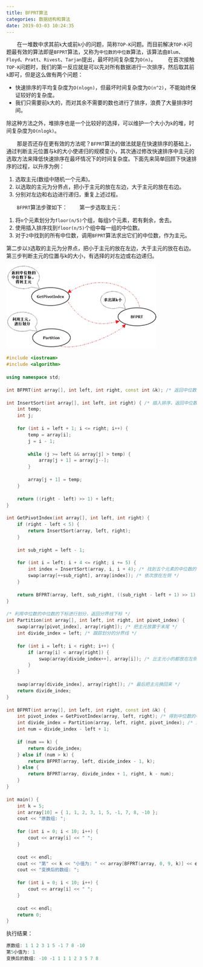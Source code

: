 ```yaml
---
title: BFPRT算法
categories: 数据结构和算法
date: 2019-03-03 10:24:35
---
```

&emsp;&emsp;在一堆数中求其前`k`大或前`k`小的问题，简称`TOP-K`问题。而目前解决`TOP-K`问题最有效的算法即是`BFPRT`算法，又称为`中位数的中位数`算法，该算法由`Blum`、`Floyd`、`Pratt`、`Rivest`、`Tarjan`提出，最坏时间复杂度为`O(n)`。<!--more-->
&emsp;&emsp;在首次接触`TOP-K`问题时，我们的第一反应就是可以先对所有数据进行一次排序，然后取其前`k`即可，但是这么做有两个问题：

- 快速排序的平均复杂度为`O(nlogn)`，但最坏时间复杂度为`O(n^2)`，不能始终保证较好的复杂度。
- 我们只需要前`k`大的，而对其余不需要的数也进行了排序，浪费了大量排序时间。

除这种方法之外，堆排序也是一个比较好的选择，可以维护一个大小为`k`的堆，时间复杂度为`O(nlogk)`。

&emsp;&emsp;那是否还存在更有效的方法呢？`BFPRT`算法的做法就是在快速排序的基础上，通过判断主元位置与k的大小使递归的规模变小，其次通过修改快速排序中主元的选取方法来降低快速排序在最坏情况下的时间复杂度。下面先来简单回顾下快速排序的过程，以升序为例：

1. 选取主元(数组中随机一个元素)。
2. 以选取的主元为分界点，把小于主元的放在左边，大于主元的放在右边。
3. 分别对左边和右边进行递归，重复上述过程。

&emsp;&emsp;`BFPRT`算法步骤如下：
&emsp;&emsp;第一步选取主元：

1. 将`n`个元素划分为`floor(n/5)`个组，每组`5`个元素，若有剩余，舍去。
2. 使用插入排序找到`floor(n/5)`个组中每一组的中位数。
3. 对于`2`中找到的所有中位数，调用`BFPRT`算法求出它们的中位数，作为主元。

第二步以`3`选取的主元为分界点，把小于主元的放在左边，大于主元的放在右边。第三步判断主元的位置与k的大小，有选择的对左边或右边递归。

<img src="./BFPRT算法/1.png" height="220" width="398">

``` cpp
#include <iostream>
#include <algorithm>

using namespace std;

int BFPRT(int array[], int left, int right, const int &k); /* 返回中位数的中位数下标 */

int InsertSort(int array[], int left, int right) { /* 插入排序，返回中位数下标 */
    int temp;
    int j;

    for (int i = left + 1; i <= right; i++) {
        temp = array[i];
        j = i - 1;

        while (j >= left && array[j] > temp) {
            array[j + 1] = array[j--];
        }

        array[j + 1] = temp;
    }

    return ((right - left) >> 1) + left;
}

int GetPivotIndex(int array[], int left, int right) {
    if (right - left < 5) {
        return InsertSort(array, left, right);
    }

    int sub_right = left - 1;

    for (int i = left; i + 4 <= right; i += 5) {
        int index = InsertSort(array, i, i + 4); /* 找到五个元素的中位数的下标 */
        swap(array[++sub_right], array[index]); /* 依次放在左侧 */
    }

    return BFPRT(array, left, sub_right, ((sub_right - left + 1) >> 1) + 1);
}

/* 利用中位数的中位数的下标进行划分，返回分界线下标 */
int Partition(int array[], int left, int right, int pivot_index) {
    swap(array[pivot_index], array[right]); /* 把主元放置于末尾 */
    int divide_index = left; /* 跟踪划分的分界线 */

    for (int i = left; i < right; i++) {
        if (array[i] < array[right]) {
            swap(array[divide_index++], array[i]); /* 比主元小的都放在左侧 */
        }
    }

    swap(array[divide_index], array[right]); /* 最后把主元换回来 */
    return divide_index;
}

int BFPRT(int array[], int left, int right, const int &k) {
    int pivot_index = GetPivotIndex(array, left, right); /* 得到中位数的中位数下标 */
    int divide_index = Partition(array, left, right, pivot_index); /* 进行划分，返回划分边界 */
    int num = divide_index - left + 1;

    if (num == k) {
        return divide_index;
    } else if (num > k) {
        return BFPRT(array, left, divide_index - 1, k);
    } else {
        return BFPRT(array, divide_index + 1, right, k - num);
    }
}

int main() {
    int k = 5;
    int array[10] = { 1, 1, 2, 3, 1, 5, -1, 7, 8, -10 };
    cout << "原数组: ";

    for (int i = 0; i < 10; i++) {
        cout << array[i] << " ";
    }

    cout << endl;
    cout << "第" << k << "小值为: " << array[BFPRT(array, 0, 9, k)] << endl;
    cout << "变换后的数组: ";

    for (int i = 0; i < 10; i++) {
        cout << array[i] << " ";
    }

    cout << endl;
    return 0;
}
```

执行结果：

``` cpp
原数组: 1 1 2 3 1 5 -1 7 8 -10
第5小值为: 1
变换后的数组: -10 -1 1 1 1 2 3 5 7 8
```